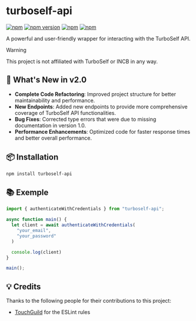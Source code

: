 # turboself-api

[![npm](https://img.shields.io/npm/l/turboself-api)](https://www.npmjs.com/package/turboself-api)
[![npm version](https://badge.fury.io/js/turboself-api.svg)](https://badge.fury.io/js/turboself-api)
[![npm](https://img.shields.io/npm/dw/turboself-api)](https://www.npmjs.com/package/turboself-api)
[![npm](https://img.shields.io/npm/dt/turboself-api)](https://www.npmjs.com/package/turboself-api)

A powerful and user-friendly wrapper for interacting with the TurboSelf API.

> [!warning]
> This project is not affiliated with TurboSelf or INCB in any way.

## 🚀 What's New in v2.0
- **Complete Code Refactoring**: Improved project structure for better maintainability and performance.
- **New Endpoints**: Added new endpoints to provide more comprehensive coverage of TurboSelf API functionalities.
- **Bug Fixes**: Corrected type errors that were due to missing documentation in version 1.0.
- **Performance Enhancements**: Optimized code for faster response times and better overall performance.

## 📦 Installation
```
npm install turboself-api
```

## 📚 Exemple
```ts
import { authenticateWithCredentials } from "turboself-api";

async function main() {
  let client = await authenticateWithCredentials(
    "your_email", 
    "your_password"
  )

  console.log(client)
}

main();
```

## 💡 Credits
Thanks to the following people for their contributions to this project:
- [TouchGuild](https://github.com/DinographicPixels/TouchGuild/) for the ESLint rules
